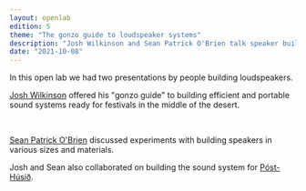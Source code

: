 ```yaml
---
layout: openlab
edition: 5
theme: "The gonzo guide to loudspeaker systems"
description: "Josh Wilkinson and Sean Patrick O'Brien talk speaker building."
date: "2021-10-08"
---
```

<script> import CaptionedImage from "../../components/Images/CaptionedImage.svelte" </script>
In this open lab we had two presentations by people building loudspeakers. 

<a href="http://joshuawilkinsonsd.com/" target="_blank">Josh Wilkinson</a> offered his "gonzo guide" to building efficient and portable sound systems ready for festivals in the middle of the desert.

<br>

<a href="http://instagram.com/foreverywhere" target="_blank">Sean Patrick O'Brien</a> discussed experiments with building speakers in various sizes and materials.

Josh and Sean also collaborated on building the sound system for <a href="https://www.facebook.com/the.post.house.venue/" target="_blank">Póst-Húsið</a>.
<CaptionedImage
  src="stock/ol4a.jpeg"
  alt="People sitting around a table. Young man holding a metalic prototype instrument made by a student. Linnstrument, computers, pedal, coffee mug and monochord prototype are among the things on the table."
  caption="Jack trying out a prototype by Hjalti Nordal Gunnarsson, a student of LHÍ. Photo by Esther."/>
